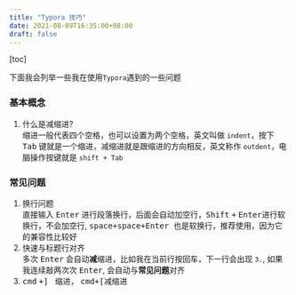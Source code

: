 ```yaml
---
title: "Typora 技巧"
date: 2021-08-09T16:35:00+08:00
draft: false
---
```


[toc]

下面我会列举一些我在使用`Typora`遇到的一些问题

### 基本概念

1. 什么是减缩进?  
   缩进一般代表四个空格，也可以设置为两个空格，英文叫做 `indent`，按下 <kbd>Tab</kbd> 键就是一个缩进，减缩进就是跟缩进的方向相反，英文称作 `outdent`，电脑操作按键就是 `shift + Tab` 

### 常见问题

1. 换行问题  
   直接输入 <kbd>Enter</kbd> 进行段落换行，后面会自动加空行，<kbd>Shift</kbd> <kbd>+</kbd> <kbd>Enter</kbd>进行软换行，不会加空行,  <kbd>space</kbd><kbd>+</kbd><kbd>space</kbd><kbd>+</kbd><kbd>Enter </kbd>也是软换行，推荐使用，因为它的兼容性比较好
2. 快速与标题行对齐  
   多次 <kbd>Enter</kbd> 会自动**减**缩进，比如我在当前行按回车，下一行会出现 `3.`, 如果我连续敲两次次 <kbd>Enter</kbd>, 会自动与**常见问题**对齐
3. <kbd>cmd</kbd> <kbd>+</kbd><kbd>] </kbd> 缩进， <kbd>cmd</kbd><kbd>+</kbd><kbd>[</kbd>减缩进



